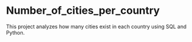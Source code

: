 # Number_of_cities_per_country
This project analyzes how many cities exist in each country using SQL and Python. 
